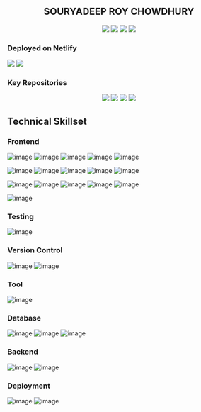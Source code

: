 <div align="center"> 
  <h2>SOURYADEEP ROY CHOWDHURY</h2>
</div> 

<p align="center" >
	<a href="https://github.com/souryadeepRC" target="_blank"><img src="https://img.shields.io/badge/GitHub-100000?style=flat&logo=github&logoColor=white" /></a>
	<a href="https://www.facebook.com/souryadeeproychowdhury/" target="_blank"><img src="https://img.shields.io/badge/Facebook-1877F2?style=flat&logo=facebook&logoColor=white&label=Souryadeep%20RC" /></a>
	<a href="https://www.instagram.com/souryadeeproychowdhury" target="_blank"><img src="https://img.shields.io/badge/Instagram-E4405F?style=flat&logo=instagram&logoColor=white&label=Souryadeep%20RC" /></a>
	<a href="https://www.youtube.com/AgamirKobita" target="_blank"><img src="https://img.shields.io/youtube/channel/views/UCx7Ujh1kZy9xs40geCArRqQ?style=flat&label=Agamir%20Kobita&labelColor=rgb(255%2C%200%2C%200)&color=%23fff4d6" /></a> 
</p> 

### Deployed on Netlify
<a href="https://my-gullak.netlify.app" target="_blank"><img src="https://img.shields.io/netlify/e9bde38f-792d-4d31-ab97-e149cc9f18fc?style=for-the-badge&label=My%20Gullak&labelColor=%23057156" /></a>
<a href="https://tax-regime-calculator.netlify.app" target="_blank"><img src="https://img.shields.io/netlify/e9bde38f-792d-4d31-ab97-e149cc9f18fc?style=for-the-badge&label=Income%20Tax%20Calculator&labelColor=%23057156" /></a>
 
### Key Repositories 
<p align="center">
 <a href="https://github.com/souryadeepRC/finance-portal" target="_blank"><img src="https://img.shields.io/github/package-json/v/souryadeepRC/finance-portal/develop?style=flat&logo=git&logoColor=white&label=Finance%20Portal&labelColor=%23057156&color=%2371ddbe" /></a>
 <a href="https://github.com/souryadeepRC/BudgetManager" target="_blank"><img src="https://img.shields.io/github/package-json/v/souryadeepRC/BudgetManager/main?style=flat&logo=git&logoColor=white&label=Budget%20Manager&labelColor=%23057156&color=%2371ddbe" /></a>
 <a href="https://github.com/souryadeepRC/Tic_Tac_Toe" target="_blank"><img src="https://img.shields.io/github/package-json/v/souryadeepRC/Tic_Tac_Toe/main?style=flat&logo=git&logoColor=white&label=Tic%20Tac%20Toe&labelColor=%23057156&color=%2371ddbe" /></a>
 <a href="https://github.com/souryadeepRC/income-tax-calculator" target="_blank"><img src="https://img.shields.io/github/package-json/v/souryadeepRC/income-tax-calculator/develop?style=flat&logo=git&logoColor=white&label=Income%20Tax%20Calculator&labelColor=%23057156&color=%2371ddbe" /></a>
</p>
 
 
## Technical Skillset

### Frontend
![image](https://img.shields.io/badge/React-20232A?style=for-the-badge&logo=react&logoColor=61DAFB)
![image](https://img.shields.io/badge/React_Router-CA4245?style=for-the-badge&logo=react-router&logoColor=white)
![image](https://img.shields.io/badge/Redux-593D88?style=for-the-badge&logo=redux&logoColor=white)
![image](https://img.shields.io/badge/Redux%20saga-86D46B?style=for-the-badge&logo=redux%20saga&logoColor=999999)
![image](https://img.shields.io/badge/next%20js-000000?style=for-the-badge&logo=nextdotjs&logoColor=white)

![image](https://img.shields.io/badge/JavaScript-323330?style=for-the-badge&logo=javascript&logoColor=F7DF1E)
![image](https://img.shields.io/badge/TypeScript-007ACC?style=for-the-badge&logo=typescript&logoColor=white)
![image](https://img.shields.io/badge/jQuery-0769AD?style=for-the-badge&logo=jquery&logoColor=white)
![image](https://img.shields.io/badge/json-5E5C5C?style=for-the-badge&logo=json&logoColor=white)
![image](https://img.shields.io/badge/axios-671ddf?&style=for-the-badge&logo=axios&logoColor=white)

![image](https://img.shields.io/badge/HTML5-E34F26?style=for-the-badge&logo=html5&logoColor=white)
![image](https://img.shields.io/badge/Material%20UI-007FFF?style=for-the-badge&logo=mui&logoColor=white)
![image](https://img.shields.io/badge/CSS3-1572B6?style=for-the-badge&logo=css3&logoColor=white)
![image](https://img.shields.io/badge/Sass-CC6699?style=for-the-badge&logo=sass&logoColor=white)
![image](https://img.shields.io/badge/Bootstrap-563D7C?style=for-the-badge&logo=bootstrap&logoColor=white)

![image](https://img.shields.io/badge/GraphQl-E10098?style=for-the-badge&logo=graphql&logoColor=white)

### Testing
![image](https://img.shields.io/badge/Jest-C21325?style=for-the-badge&logo=jest&logoColor=white)
### Version Control
![image](https://img.shields.io/badge/GitHub%20Pages-222222?style=for-the-badge&logo=GitHub%20Pages&logoColor=white)
![image](https://img.shields.io/badge/GitHub-100000?style=for-the-badge&logo=github&logoColor=white)
### Tool
![image](https://img.shields.io/badge/Postman-FF6C37?style=for-the-badge&logo=Postman&logoColor=white)
### Database
![image](https://img.shields.io/badge/MySQL-005C84?style=for-the-badge&logo=mysql&logoColor=white)
![image](https://img.shields.io/badge/PostgreSQL-316192?style=for-the-badge&logo=postgresql&logoColor=white)
![image](https://img.shields.io/badge/MongoDB-4EA94B?style=for-the-badge&logo=mongodb&logoColor=white)
### Backend
![image](	https://img.shields.io/badge/Express%20js-000000?style=for-the-badge&logo=express&logoColor=white)
![image](	https://img.shields.io/badge/Node%20js-339933?style=for-the-badge&logo=nodedotjs&logoColor=white)
### Deployment
![image](https://img.shields.io/badge/Netlify-00C7B7?style=for-the-badge&logo=netlify&logoColor=white)
![image](https://img.shields.io/badge/Render-46E3B7?style=for-the-badge&logo=render&logoColor=black)

